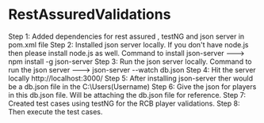 # RestAssuredValidations

Step 1: Added dependencies for rest assured , testNG and json server in pom.xml file
Step 2: Installed json server locally. If you don't have node.js then please install node.js as well.
        Command to install json-server ---> npm install -g json-server
Step 3: Run the json server locally.
        Command to run the json server ---> json-server --watch db.json
Step 4: Hit the server locally http://localhost:3000/
Step 5: After installing json-server ther would be a db.json file in the C:\Users\(Username) 
Step 6: Give the json for players in this db.json file. Will be attaching the db.json file for reference.
Step 7: Created test cases using testNG for the RCB player validations.
Step 8: Then execute the test cases.
